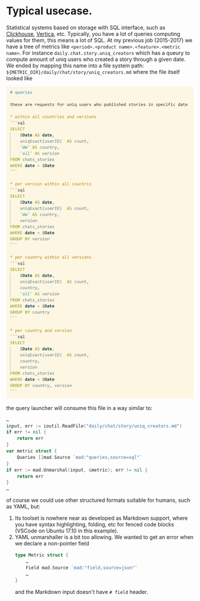 # Typical usecase.

Statistical systems based on storage with SQL interface, such as [Clickhouse](https://clickhouse.yandex), 
[Vertica](https://vertica.com), etc. Typically, you have a lot of queries computing values for them, this means
a lot of SQL. At my previous job (2015-2017) we have a tree of metrics like `<period>.<product name>.<feature>.<metric name>`.
For instance `daily.chat.story.uniq_creators` which has a queury to compute amount of uniq users who created a story through
a given date. We ended by mapping this name into a file system path:
`${METRIC_DIR}/daily/chat/story/uniq_creators.md`
where the file itself looked like

![example](usecase_example.png)

the query launcher will consume this file in a way similar to:

```go
…
input, err := ioutil.ReadFile("daily/chat/story/uniq_creators.md")
if err != nil {
	return err
}
var metric struct {
	Queries []mad.Source `mad:"queries,source=sql"`
}
if err := mad.Unmarshal(input, &metric); err != nil {
	return err
}
…
``` 
of course we could use other structured formats suitable for humans, such as YAML, but:

1. Its toolset is nowhere near as developed as Markdown support, where you have syntax
highlighting, folding, etc for fenced code blocks (VSCode on Ubuntu 17.10 in this example).
2. YAML unmarshaller is a bit too allowing. We wanted to get an error when we declare a non-pointer field 
    ```go
    type Metric struct {
        …
        Field mad.Source `mad:"field,source=json"`
        …
    }
    ```
    and the Markdown input doesn't have `# field` header.
 


